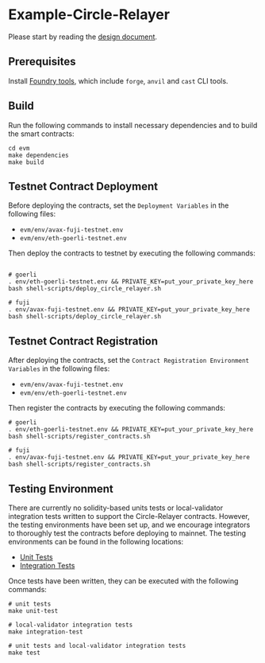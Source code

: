 # Example-Circle-Relayer

Please start by reading the [design document](https://github.com/wormhole-foundation/example-circle-relayer/blob/main/DESIGN.md).

## Prerequisites

Install [Foundry tools](https://book.getfoundry.sh/getting-started/installation), which include `forge`, `anvil` and `cast` CLI tools.

## Build

Run the following commands to install necessary dependencies and to build the smart contracts:

```
cd evm
make dependencies
make build
```

## Testnet Contract Deployment

Before deploying the contracts, set the `Deployment Variables` in the following files:

- `evm/env/avax-fuji-testnet.env`
- `evm/env/eth-goerli-testnet.env`

Then deploy the contracts to testnet by executing the following commands:

```

# goerli
. env/eth-goerli-testnet.env && PRIVATE_KEY=put_your_private_key_here bash shell-scripts/deploy_circle_relayer.sh

# fuji
. env/avax-fuji-testnet.env && PRIVATE_KEY=put_your_private_key_here bash shell-scripts/deploy_circle_relayer.sh

```

## Testnet Contract Registration

After deploying the contracts, set the `Contract Registration Environment Variables` in the following files:

- `evm/env/avax-fuji-testnet.env`
- `evm/env/eth-goerli-testnet.env`

Then register the contracts by executing the following commands:

```
# goerli
. env/eth-goerli-testnet.env && PRIVATE_KEY=put_your_private_key_here bash shell-scripts/register_contracts.sh

# fuji
. env/avax-fuji-testnet.env && PRIVATE_KEY=put_your_private_key_here bash shell-scripts/register_contracts.sh
```

## Testing Environment

There are currently no solidity-based units tests or local-validator integration tests written to support the Circle-Relayer contracts. However, the testing environments have been set up, and we encourage integrators to thoroughly test the contracts before deploying to mainnet. The testing environments can be found in the following locations:

- [Unit Tests](https://github.com/wormhole-foundation/example-circle-relayer/blob/main/evm/forge-test/CircleRelayer.t.sol)
- [Integration Tests](https://github.com/wormhole-foundation/example-circle-relayer/tree/main/evm/ts-test)

Once tests have been written, they can be executed with the following commands:

```
# unit tests
make unit-test

# local-validator integration tests
make integration-test

# unit tests and local-validator integration tests
make test
```
